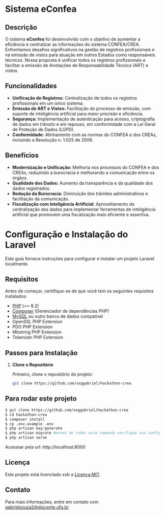 # Sistema eConfea

## Descrição

O sistema **eConfea** foi desenvolvido com o objetivo de aumentar a eficiência e centralizar as informações do sistema CONFEA/CREA. Enfrentamos desafios significativos na gestão de registros profissionais e na emissão de vistos para atuação em outros Estados como responsáveis técnicos. Nossa proposta é unificar todos os registros profissionais e facilitar a emissão de Anotações de Responsabilidade Técnica (ART) e vistos.

## Funcionalidades

- **Unificação de Registros:** Centralização de todos os registros profissionais em um único sistema.
- **Emissão de ART e Vistos:** Facilitação do processo de emissão, com suporte de inteligência artificial para maior precisão e eficiência.
- **Segurança:** Implementação de autenticação para acesso, criptografia de dados em trânsito e em repouso, em conformidade com a Lei Geral de Proteção de Dados (LGPD).
- **Conformidade:** Alinhamento com as normas do CONFEA e dos CREAs, incluindo a Resolução n. 1.025 de 2009.

## Benefícios

- **Modernização e Unificação:** Melhoria nos processos do CONFEA e dos CREAs, reduzindo a burocracia e melhorando a comunicação entre os órgãos.
- **Qualidade dos Dados:** Aumento da transparência e da qualidade dos dados registrados.
- **Redução da Burocracia:** Diminuição dos trâmites administrativos e facilitação da comunicação.
- **Fiscalização com Inteligência Artificial:** Aproveitamento da centralização dos dados para implementar ferramentas de inteligência artificial que promovem uma fiscalização mais eficiente e assertiva.

# Configuração e Instalação do Laravel

Este guia fornece instruções para configurar e instalar um projeto Laravel localmente.

## Requisitos

Antes de começar, certifique-se de que você tem os seguintes requisitos instalados:

- [PHP](https://www.php.net/) (>= 8.2)
- [Composer](https://getcomposer.org/) (Gerenciador de dependências PHP)
- [MySQL](https://www.mysql.com/) ou outro banco de dados compatível
- OpenSSL PHP Extension
- PDO PHP Extension
- Mbstring PHP Extension
- Tokenizer PHP Extension

## Passos para Instalação

1. **Clone o Repositório**

   Primeiro, clone o repositório do projeto:

   ```bash
   git clone https://github.com/xxggabriel/hackathon-crea
    ```

## Para rodar este projeto
```bash
$ git clone https://github.com/xxggabriel/hackathon-crea
$ cd hackathon-crea
$ composer install
$ cp .env.example .env
$ php artisan key:generate
$ php artisan migrate #antes de rodar este comando verifique sua configuracao com banco em .env
$ php artisan serve

```
Acesssar pela url: http://localhost:8000


## Licença

Este projeto está licenciado sob a [Licença MIT](LICENSE).

## Contato

Para mais informações, entre em contato com [gabrielsouza2@discente.ufg.br](mailto:gabrielsouza2@discente.ufg.br).
